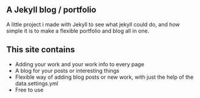 ## A Jekyll blog / portfolio

A little project i made with Jekyll to see what jekyll could do, and how simple it is to make a flexible portfolio and blog all in one.

## This site contains

* Adding your work and your work info to every page
* A blog for your posts or interesting things
* Flexible way of adding blog posts or new work, with just the help of the data.settings.yml
* Free to use
